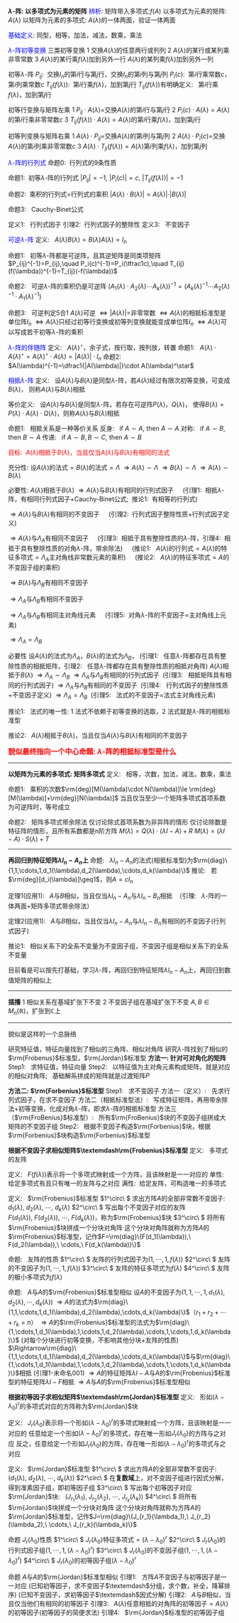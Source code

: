 **$\lambda$-阵: 以多项式为元素的矩阵**
<font color=blue>辨析</font>: 
    矩阵带入多项式:$f(A)$
    以多项式为元素的矩阵: $A(\lambda)$
    以矩阵为元素的多项式: $A(\lambda)$的一体两面，验证一体两面

<font color=blue>基础定义</font>:
    同型，相等，加法，减法，数乘，乘法

<font color=blue>$\lambda$-阵初等变换</font>
三类初等变换
      1 交换$A(\lambda)$的任意两行或列列
      2 $A(\lambda)$的某行或某列乘非零常数
      3 $A(\lambda)$的某行乘$f(\lambda)$加到另外一行
        $A(\lambda)$的某列乘$f(\lambda)$加到另外一列

初等$\lambda$-阵
      $P_{ij}:\enspace$交换$I_n$的第$i$行与第$j$行，交换$I_n$的第$i$列与第$j$列
      $P_i(c):\enspace$第$i$行乘常数$c$，第$i$列乘常数$c$
      $T_{ij}(f(\lambda)):\enspace$第$i$行乘$f(\lambda)$，加到第$j$行
      $T_{ij}(f(\lambda))$有明确定义:$\enspace$ 第$i$行乘$f(\lambda)$，加到第$j$行

初等行变换与矩阵左乘
      $1\ P_{ij}\cdot A(\lambda)=$交换$A(\lambda)$的第$i$行与第$j$行
      $2\ P_i(c)\cdot A(\lambda)=A(\lambda)$的第$i$行乘非零常数$c$
      $3\ T_{ij}(f(\lambda))\cdot A(\lambda)=A(\lambda)$的第$i$行乘$f(\lambda)$，加到第$j$行

初等列变换与矩阵右乘
      $1\ A(\lambda)\cdot P_{ij}=$交换$A(\lambda)$的第$i$列与第$j$列
      $2\ A(\lambda)\cdot P_i(c)=$交换$A(\lambda)$的第$i$列乘非零常数$c$
      $3\ A(\lambda)\cdot T_{ji}(f(\lambda))=A(\lambda)$第$i$列乘$f(\lambda)$，加到第$j$列

<font color=blue>$\lambda$-阵的行列式</font>
命题0:$\enspace$行列式的9条性质

命题1:$\enspace$初等$\lambda$-阵的行列式
     $|P_{ij}|=-1,\ |P_i(c)|=c,\ |T_{ij}(f(\lambda))|=-1$

命题2:$\enspace$乘积的行列式$=$行列式的乘积
     $|A(\lambda)\cdot B(\lambda)|=A(\lambda)|\cdot|B(\lambda)|$

命题3:$\enspace$ Cauchy-Binet公式

定义1:$\enspace$ 行列式因子
引理2:$\enspace$行列式因子的整除性
定义3:$\enspace$ 不变因子

<font color=blue>可逆$\lambda$-阵</font>
定义:$\enspace$ $A(\lambda)B(\lambda)=B(\lambda)A(\lambda)=I_n$

命题1:$\enspace$ 初等$\lambda$-阵都是可逆阵，且其逆矩阵是同类项矩阵
     $P_{ij}^{-1}=P_{ij},\quad P_i(c)^{-1}=P_i(\tfrac1c),\quad T_{ij}(f(\lambda))^{-1}=T_{ij}(-f(\lambda))$

命题2:$\enspace$ 可逆$\lambda$-阵的乘积仍是可逆阵
     $(A_1(\lambda)\cdot A_2(\lambda)\cdots A_k(\lambda))^{-1}=(A_k(\lambda)^{-1}\cdots A_2(\lambda)^{-1}\cdot A_1(\lambda)^{-1})$

命题3:$\enspace$ 可逆判定5合1
    $A(\lambda)$可逆
    $\Leftrightarrow|A(\lambda)|=$非零常数
    $\Leftrightarrow A(\lambda)$的相抵标准型是单位阵$I_n$
    $\Leftrightarrow A(\lambda)$只经过初等行变换或初等列变换就能变成单位阵$I_n$
    $\Leftrightarrow A(\lambda)$可以写成若干初等$\lambda$-阵的乘积

<font color=blue>$\lambda$-阵的伴随阵</font>
定义:$\enspace$ $A(\lambda)^\star$，余子式，按行取，按列放，转置
命题1:$\enspace$ $A(\lambda)\cdot A(\lambda)^\star=A(\lambda)^\star\cdot A(\lambda)=|A(\lambda)|\cdot I_n$
命题2:$\enspace$ $A(\lambda)^{-1}=\dfrac1{|A(\lambda)|}\cdot A(\lambda)^\star$

<font color=blue>相抵$\lambda$-阵</font>
定义:$\enspace$ 设$A(\lambda)$与$B(\lambda)$是同型$\lambda$-阵，若$A(\lambda)$经过有限次初等变换，可变成$B(\lambda)$，
    则称$A(\lambda)$与$B(\lambda)$相抵

等价定义:$\enspace$ 设$A(\lambda)$与$B(\lambda)$是同型$\lambda$-阵，若存在可逆阵$P(\lambda)$，$Q(\lambda)$，
       使得$B(\lambda)=P(\lambda)\cdot A(\lambda)\cdot Q(\lambda)$，则称$A(\lambda)$与$B(\lambda)$相抵

命题1:$\enspace$ 相抵关系是一种等价关系
    反身:$\enspace$ if $A\sim A,$ then $A\sim A$
    对称:$\enspace$ if $A\sim B$, then $B\sim A$
    传递:$\enspace$ if $A\sim B, B\sim C$, then $A\sim B$

<font color=red>目标:$\enspace$$A(\lambda)$相抵于$B(\lambda)$，当且仅当$A(\lambda)$与$B(\lambda)$有相同的法式</font>

充分性: 设$A(\lambda)$的法式$=B(\lambda)$的法式$=\Lambda$
$\Rightarrow A(\lambda)\sim\Lambda$
$\Rightarrow B(\lambda)\sim\Lambda$
$\Rightarrow A(\lambda)\sim B(\lambda)$

必要性:
$A(\lambda)$相抵于$B(\lambda)$
$\Rightarrow A(\lambda)$与$B(\lambda)$有相同的行列式因子
$\quad$(引理1:$\enspace$相抵$\lambda$-阵，有相同行列式因子+Cauchy-Binet公式;$\enspace$推论1:$\enspace$有相等的行列式)

$\Rightarrow A(\lambda)$与$B(\lambda)$有相同的不变因子
$\quad$(引理2:$\enspace$行列式因子整除性质+行列式因子定义)

$\Rightarrow A(\lambda)$与$\Lambda_A$有相同不变因子
$\quad$(引理3:$\enspace$相抵于具有整除性质的$\lambda$-阵，引理4:$\enspace$相抵于具有整除性质的对角$\lambda$-阵，带余除法)
$\quad$(推论1:$\enspace$ $A(\lambda)$的行列式$=A(\lambda)$的特征多项式$=\Lambda_A$主对角线非常数元素的乘积)
$\quad$(推论2:$\enspace$ $A(\lambda)$的特征多项式$=A$的不变因子组的乘积)

$\Rightarrow B(\lambda)$与$\Lambda_B$有相同不变因子

$\Rightarrow \Lambda_A$与$\Lambda_B$有相同不变因子

$\Rightarrow \Lambda_A$与$\Lambda_B$有相同主对角线元素
$\quad$(引理5:$\enspace$对角$\lambda$-阵的不变因子=主对角线上元素)

$\Rightarrow \Lambda_A=\Lambda_B$

必要性
设$A(\lambda)$的法式为$\Lambda_A$，$B(\lambda)$的法式为$\Lambda_B$，
(引理1:$\enspace$ 任意$\lambda$-阵都存在具有整除性质的相抵矩阵，引理2:$\enspace$ 任意$\lambda$-阵都存在具有整除性质的相抵对角阵)
$A(\lambda)$相抵于$B(\lambda)$
$\Rightarrow\Lambda_A\sim\Lambda_B$
$\Rightarrow\Lambda_A$与$\Lambda_B$有相同的行列式因子$\enspace$(引理3:$\enspace$ 相抵矩阵具有相同的行列式因子)
$\Rightarrow\Lambda_A$与$\Lambda_B$有相同的不变因子$\enspace$(引理4:$\enspace$ 行列式因子的整除性质+不变因子定义)
$\Rightarrow\Lambda_A=\Lambda_B$$\enspace$(引理5:$\enspace$ 法式的不变因子$=$法式主对角线元素)

推论1:$\enspace$ 法式的唯一性: 1 法式不依赖于初等变换的选取，2 法式就是$\lambda$-阵的相抵标准型

推论2:$\enspace$ $A(\lambda)$相抵于$B(\lambda)$，当且仅当$A(\lambda)$与$B(\lambda)$有相同的不变因子

**<font color=red size=3>貌似最终指向一个中心命题: $\lambda$-阵的相抵标准型是什么</font>**

---

**以矩阵为元素的多项式: 矩阵多项式**
定义:$\enspace$ 相等，次数，加法，减法，数乘，乘法

命题1:$\enspace$ 乘积的次数$\rm{deg}[M(\lambda)\cdot N(\lambda)]\le \rm{deg}[M(\lambda)]+\rm{deg}[N(\lambda)]$
当且仅当至少一个矩阵多项式首项系数为可逆阵时，等号成立

命题2:$\enspace$ 矩阵多项式带余除法
仅讨论除式首项系数为非异阵的情形
仅讨论除数是特征阵的情形，且所有系数都是n阶方阵
$M(\lambda)=Q(\lambda)\cdot(\lambda I-A)+R$
$M(\lambda)=(\lambda I-A)\cdot S(\lambda)+T$

---

**再回归到特征矩阵$\lambda I_n-A_n$上**
命题:$\enspace$ $\lambda I_n-A_n$的法式(相抵标准型)为$\rm{diag}\{1,1,\cdots,1,d_1(\lambda),d_2(\lambda),\cdots,d_k(\lambda)\}$
    推论:$\enspace$ 若$\rm{deg}[d_i(\lambda)]\geq1$，则$A=cI_n$

定理1(应用1):$\enspace$ $A$与$B$相似，当且仅当$\lambda I_n-A_n$与$\lambda I_n-B_n$相抵$\enspace$（引理:$\enspace$ $\lambda$-阵的一体两面+矩阵多项式带余除法）

定理2(应用1):$\enspace$ $A$与$B$相似，当且仅当$\lambda I_n-A_n$与$\lambda I_n-B_n$有相同的不变因子(行列式因子)

推论1:$\enspace$ 相似关系下的全系不变量为不变因子组，不变因子组是相似关系下的全系不变量

目前看是可以按先打基础，学习$\lambda$-阵，再回归到特征矩阵$\lambda I_n-A_n$上，再回归到数值矩阵的相似上

---

**插播**
1 相似关系在基域扩张下不变
2 不变因子组在基域扩张下不变
$A,B\in M_n{\mathbb{(R)}}$，扩张到$\mathbb{C}$上

---

貌似是这样的一个总脉络

研究特征值，特征向量找到了相似的三角阵、相似对角阵
研究$\lambda$-阵找到了相似的$\rm{Frobenus}$标准型，$\rm{Jordan}$标准型
**方法一: 针对可对角化的矩阵**
Step1:$\enspace$ 求特征值，特征向量
Step2:$\enspace$ 以特征值为主对角元素构成矩阵，就是对应的相似对角阵;$\enspace$ 基础解系拼成的矩阵就是过渡矩阵$P$

**方法二: $\rm{Forbenius}$标准型**
Step1:$\enspace$ 求不变因子
    方法一（定义）:$\enspace$ 先求行列式因子，在求不变因子
    方法二（相抵标准型法）:$\enspace$ 写成特征矩阵，再用带余除法+初等变换，化成对角$\lambda$-阵，即求$\lambda$-阵的相抵标准型
    方法三（$\rm{FroBenius}$标准型）:$\enspace$ 所有$\rm{FroBenius}$块的不变因子组拼成大矩阵的不变因子组
Step2:$\enspace$ 根据不变因子构造$\rm{Forbenius}$块，根据$\rm{Forbenius}$块构造$\rm{Forbenius}$标准型

**根据不变因子求相似矩阵$\textemdash\rm{Frobenius}$标准型**
定义:$\enspace$ 多项式的友阵

定义:$\enspace$ $F(f(\lambda))$表示将一个多项式映射成一个方阵，且该映射是一一对应的
    单性:$\enspace$给定多项式有且只有唯一的友阵与之对应
    满性:$\enspace$给定友阵，可构造唯一的多项式

定义:$\enspace$ $\rm{Frobenius}$标准型
    $1^\circ\ $ 求出方阵$A$的全部非常数不变因子: $d_1(\lambda),\ d_2(\lambda),\ \cdots,\ d_k(\lambda)$
    $2^\circ\ $ 写出每个不变因子对应的友阵 $F(d_1(\lambda)),\ F(d_2(\lambda)),\ \cdots,\ F(d_k(\lambda))$，称为$\rm{Frobenius}$块
    $3^\circ\ $ 将所有$\rm{Frobenius}$块拼成一个分块对角阵
    这个分块对角阵就称为方阵$A$的$\rm{Frobenius}$标准型，记作$F=\rm{diag}\{F(d_1(\lambda)),\ F(d_2(\lambda)),\ \cdots,\ F(d_k(\lambda))\}$

命题:$\enspace$ 友阵的性质
    $1^\circ\ $ 友阵的行列式因子为$(1,\cdots,1,f(\lambda))$
    $2^\circ\ $ 友阵的不变因子为$(1,\cdots,1,f(\lambda))$
    $3^\circ\ $ 友阵的特征多项式为$f(\lambda)$
    $4^\circ\ $ 友阵的极小多项式为$f(\lambda)$

命题:$\enspace$ $A$与$A$的$\rm{Frobenius}$标准型相似
    设$A$的不变因子为$(1,1,\cdots,1,d_1(\lambda),d_2(\lambda),\cdots,d_k(\lambda))$
    $\Rightarrow A$的法式为$\rm{diag}\{1,1,\cdots,1,d_1(\lambda),d_2(\lambda),\cdots,d_k(\lambda)\}$（$r_1+r_2+\cdots+r_k=n$）
    $\Rightarrow A$的$\rm{Frobenius}$标准型的法式为$\rm{diag}\{1,\cdots,1,d_1(\lambda),1,\cdots,1,d_2(\lambda),\cdots,1,\cdots,1,d_k(\lambda)\}$
       (对每个分块进行初等变换，不影响其他分块+友阵的性质)
    $\Rightarrow\rm{diag}\{1,1,\cdots,1,d_1(\lambda),d_2(\lambda),\cdots,d_k(\lambda)\}$与$\rm{diag}\{1,\cdots,1,d_1(\lambda),1,\cdots,1,d_2(\lambda),\cdots,1,\cdots,1,d_k(\lambda)\}$相抵
       (引理1-未命名001)
    $\Rightarrow A$的特征矩阵$\lambda I-A$与$A$的$\rm{Frobenius}$标准型的特征矩阵$\lambda I-F$相抵
    $\Rightarrow A$与$A$的$\rm{Frobenius}$标准型相似

**根据初等因子求相似矩阵$\textemdash\rm{Jordan}$标准型**
定义:$\enspace$ 形如$(\lambda-\lambda_0)^r$的多项式对应的方阵称为$\rm{Jordan}$块

定义:$\enspace$ $J_r(\lambda_0)$表示将一个形如$(\lambda-\lambda_0)^r$的多项式映射成一个方阵，且该映射是一一对应的
     任意给定一个形如$(\lambda-\lambda_0)^r$的多项式，存在唯一形如$J_r(\lambda_0)$的方阵与之对应
     反之，任意给定一个形如$J_r(\lambda_0)$的方阵，存在唯一形如$(\lambda-\lambda_0)^r$的多项式与之对应

定义:$\enspace$ $\rm{Jordan}$标准型
    $1^\circ\ $ 求出方阵$A$的全部非常数不变因子:$\enspace$ $(d_1(\lambda),\ d_2(\lambda),\ \cdots,\ d_k(\lambda))$
    $2^\circ\ $ 在**复数域**上，对不变因子组进行因式分解，得到准素因子组，即初等因子组
    $3^\circ\ $ 写出每个初等因子对应$\rm{Jordan}$块:$\enspace$ $(J_{r_1}(\lambda_1),\ J_{r_2}(\lambda_2),\ \cdots,\ J_{r_k}(\lambda_k))$
    $4^\circ\ $ 将所有$\rm{Jordan}$块拼成一个分块对角阵
    这个分块对角阵就称为方阵$A$的$\rm{Jordan}$标准型，记作$J=\rm{diag}\{J_{r_1}(\lambda_1),\ J_{r_2}(\lambda_2),\ \cdots,\ J_{r_k}(\lambda_k)\}$

命题 $J_r(\lambda_0)$性质
    $1^\circ\ $ $J_r(\lambda_0)$特征多项式$=(\lambda-\lambda_0)^r$
    $2^\circ\ $ $J_r(\lambda_0)$的行列式因子组$(1,\cdots,1,(\lambda-\lambda_0)^r)$
    $3^\circ\ $ $J_r(\lambda_0)$的不变因子组$(1,\cdots,1,(\lambda-\lambda_0)^r)$
    $4^\circ\ $ $J_r(\lambda_0)$的初等因子组$(\lambda-\lambda_0)^r$

命题 $A$与$A$的$\rm{Jordan}$标准型相似
    引理1:$\enspace$ 方阵$A$不变因子与初等因子是一一对应
         (已知初等因子，求不变因子$\textemdash$分组，求个数，补全，降幂排序)
         (已知不变因子，求初等因子$\textemdash$因式分解)
    引理2:$\enspace$ $A$与$B$相似，当且仅当他们有相同的初等因子
    引理3:$\enspace$ $A(\lambda)$任意相抵的对角阵的初等因子$=A(\lambda)$的初等因子(初等因子的简便求法)
    引理4:$\enspace$ $\rm{Jordan}$标准型的初等因子组

